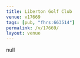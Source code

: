 ```yaml
---
title: Liberton Golf Club
venue: v17669
tags: [pub, "fhrs:663514"]
permalink: /v/17669/
layout: venue
---
```

null
